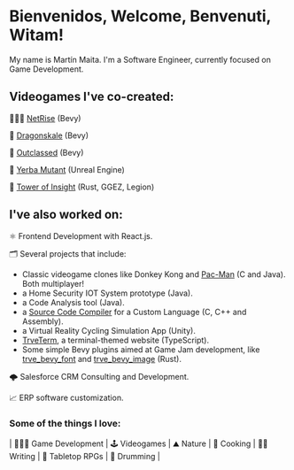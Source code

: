 # Bienvenidos, Welcome, Benvenuti, Witam!

My name is Martín Maita. I'm a Software Engineer, currently focused on Game Development.

## Videogames I've co-created:
👩🏻‍💻 [NetRise] (Bevy)

🐲 [Dragonskale] (Bevy)

📜 [Outclassed] (Bevy)

🧉 [Yerba Mutant] (Unreal Engine)

🏰 [Tower of Insight] (Rust, GGEZ, Legion)

## I've also worked on:

⚛️ Frontend Development with React.js.

🗂️ Several projects that include:

- Classic videogame clones like Donkey Kong and [Pac-Man] (C and Java). Both multiplayer!
- a Home Security IOT System prototype (Java).
- a Code Analysis tool (Java).
- a [Source Code Compiler] for a Custom Language (C, C++ and Assembly).
- a Virtual Reality Cycling Simulation App (Unity).
- [TrveTerm], a terminal-themed website (TypeScript).
- Some simple Bevy plugins aimed at Game Jam development, like [trve_bevy_font] and [trve_bevy_image] (Rust).

🌩️ Salesforce CRM Consulting and Development.

📈 ERP software customization.

### Some of the things I love:

|
👨🏻‍💻 Game Development
|
🕹️ Videogames
|
⛰️ Nature
|
🍲 Cooking
|
✍🏻 Writing
|
🎲 Tabletop RPGs
|
🥁 Drumming
|

[Pac-Man]: <https://github.com/mnmaita/UNLAM.PacMan.Grupo4>
[Source Code Compiler]: <https://github.com/mnmaita/unlam-lyc-compiler>
[TrveTerm]: <https://trveterm.mnmaita.com/>
[trve_bevy_font]: <https://github.com/mnmaita/trve_bevy_font>
[trve_bevy_image]: <https://github.com/mnmaita/trve_bevy_image>
[NetRise]: <https://mnmaita.itch.io/netrise>
[Dragonskale]: <https://mnmaita.itch.io/dragonskale>
[Outclassed]: <https://mnmaita.itch.io/outclassed>
[Yerba Mutant]: <https://mnmaita.itch.io/yerba-mutant>
[Tower of Insight]: <https://trvefenris.itch.io/tower-of-insight>
